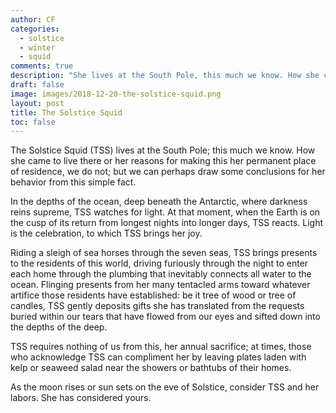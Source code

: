 ```yaml
---
author: CF
categories:
  - solstice
  - winter
  - squid
comments: true
description: "She lives at the South Pole, this much we know. How she came to live there or her reasons for..."
draft: false
image: images/2018-12-20-the-solstice-squid.png
layout: post
title: The Solstice Squid
toc: false
---
```

    
The Solstice Squid (TSS) lives at the South Pole; this much we know. How she came to live there or her reasons for making this her permanent place of residence, we do not; but we can perhaps draw some conclusions for her behavior from this simple fact.    
    
In the depths of the ocean, deep beneath the Antarctic, where darkness reins supreme, TSS watches for light. At that moment, when the Earth is on the cusp of its return from longest nights into longer days, TSS reacts. Light is the celebration, to which TSS brings her joy.    
    
Riding a sleigh of sea horses through the seven seas, TSS brings presents to the residents of this world, driving furiously through the night to enter each home through the plumbing that inevitably connects all water to the ocean. Flinging presents from her many tentacled arms toward whatever artifice those residents have established: be it tree of wood or tree of candles, TSS gently deposits gifts she has translated from the requests buried within our tears that have flowed from our eyes and sifted down into the depths of the deep.    
    
TSS requires nothing of us from this, her annual sacrifice; at times, those who acknowledge TSS can compliment her by leaving plates laden with kelp or seaweed salad near the showers or bathtubs of their homes.    
    
As the moon rises or sun sets on the eve of Solstice, consider TSS and her labors. She has considered yours.    
